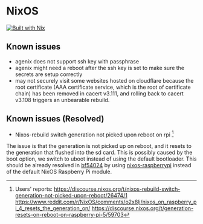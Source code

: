 # NixOS

[![Built with Nix](https://builtwithnix.org/badge.svg)](https://builtwithnix.org)

## Known issues

- agenix does not support ssh key with passphrase
- agenix might need a reboot after the ssh key is set to make sure the secrets are setup correctly
- may not securely visit some websites hosted on cloudflare because the root certificate (AAA certificate service, which is the root of certificate chain) has been removed in cacert v3.111, and rolling back to cacert v3.108 triggers an unbearable rebuild.

## Known issues (Resolved)

- Nixos-rebuild switch generation not picked upon reboot on rpi [^user-reports]

The issue is that the generation is not picked up on reboot, and it resets to the generation that flushed into the sd card.
This is possibly caused by the boot option, we switch to uboot instead of using the default bootloader.
This should be already resolved in [bf54024](https://github.com/y-cg/nixos/commit/bf54024e70b10d9567e35f0eac7df4c788591f5e) by using [nixos-raspberrypi](https://github.com/nvmd/nixos-raspberrypi) instead of the default NixOS Raspberry Pi module.

[^user-reports]: Users' reports:
  https://discourse.nixos.org/t/nixos-rebuild-switch-generation-not-picked-upon-reboot/26474/1
  https://www.reddit.com/r/NixOS/comments/o2x8lj/nixos_on_raspberry_pi_4_resets_the_generation_on/
  https://discourse.nixos.org/t/generation-resets-on-reboot-on-raspberry-pi-5/59703